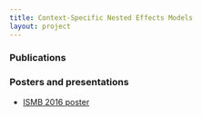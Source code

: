 ```yaml
---
title: Context-Specific Nested Effects Models
layout: project
---
```


### Publications

### Posters and presentations

* [ISMB 2016 poster](https://doi.org/10.7490/f1000research.1112661.1)